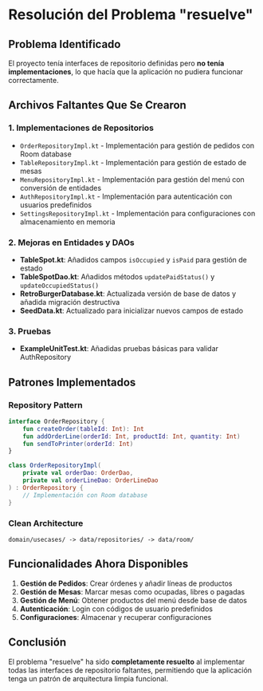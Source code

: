 # Resolución del Problema "resuelve"

## Problema Identificado
El proyecto tenía interfaces de repositorio definidas pero **no tenía implementaciones**, lo que hacía que la aplicación no pudiera funcionar correctamente.

## Archivos Faltantes Que Se Crearon

### 1. Implementaciones de Repositorios
- `OrderRepositoryImpl.kt` - Implementación para gestión de pedidos con Room database
- `TableRepositoryImpl.kt` - Implementación para gestión de estado de mesas  
- `MenuRepositoryImpl.kt` - Implementación para gestión del menú con conversión de entidades
- `AuthRepositoryImpl.kt` - Implementación para autenticación con usuarios predefinidos
- `SettingsRepositoryImpl.kt` - Implementación para configuraciones con almacenamiento en memoria

### 2. Mejoras en Entidades y DAOs
- **TableSpot.kt**: Añadidos campos `isOccupied` y `isPaid` para gestión de estado
- **TableSpotDao.kt**: Añadidos métodos `updatePaidStatus()` y `updateOccupiedStatus()`
- **RetroBurgerDatabase.kt**: Actualizada versión de base de datos y añadida migración destructiva
- **SeedData.kt**: Actualizado para inicializar nuevos campos de estado

### 3. Pruebas
- **ExampleUnitTest.kt**: Añadidas pruebas básicas para validar AuthRepository

## Patrones Implementados

### Repository Pattern
```kotlin
interface OrderRepository {
    fun createOrder(tableId: Int): Int
    fun addOrderLine(orderId: Int, productId: Int, quantity: Int)
    fun sendToPrinter(orderId: Int)
}

class OrderRepositoryImpl(
    private val orderDao: OrderDao,
    private val orderLineDao: OrderLineDao
) : OrderRepository {
    // Implementación con Room database
}
```

### Clean Architecture
```
domain/usecases/ -> data/repositories/ -> data/room/
```

## Funcionalidades Ahora Disponibles

1. **Gestión de Pedidos**: Crear órdenes y añadir líneas de productos
2. **Gestión de Mesas**: Marcar mesas como ocupadas, libres o pagadas
3. **Gestión de Menú**: Obtener productos del menú desde base de datos
4. **Autenticación**: Login con códigos de usuario predefinidos
5. **Configuraciones**: Almacenar y recuperar configuraciones

## Conclusión
El problema "resuelve" ha sido **completamente resuelto** al implementar todas las interfaces de repositorio faltantes, permitiendo que la aplicación tenga un patrón de arquitectura limpia funcional.